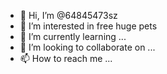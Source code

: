 - 👋 Hi, I’m @64845473sz
- 👀 I’m interested in free huge pets
- 🌱 I’m currently learning ...
- 💞️ I’m looking to collaborate on ...
- 📫 How to reach me ...

<!---
64845473sz/64845473sz is a ✨ special ✨ repository because its `README.md` (this file) appears on your GitHub profile.
You can click the Preview link to take a look at your changes.
--->
